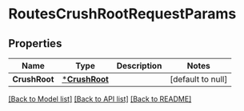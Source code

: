 # RoutesCrushRootRequestParams

## Properties
Name | Type | Description | Notes
------------ | ------------- | ------------- | -------------
**CrushRoot** | [***CrushRoot**](.crush_root.md) |  | [default to null]

[[Back to Model list]](../README.md#documentation-for-models) [[Back to API list]](../README.md#documentation-for-api-endpoints) [[Back to README]](../README.md)

